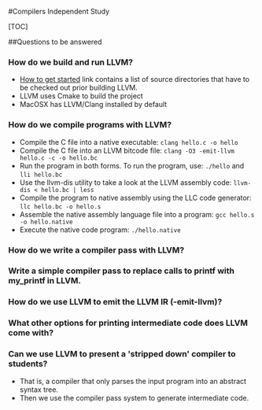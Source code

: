 #Compilers Independent Study

[TOC]

##Questions to be answered
### How do we build and run LLVM?
 - [How to get started](https://llvm.org/docs/GettingStarted.html) link contains a list of source directories that have to be checked out prior building LLVM.
 - LLVM uses Cmake to build the project
 - MacOSX has LLVM/Clang installed by default

### How do we compile programs with LLVM?
- Compile the C file into a native executable:
	`clang hello.c -o hello`
- Compile the C file into an LLVM bitcode file:
	`clang -O3 -emit-llvm hello.c -c -o hello.bc`
- Run the program in both forms. To run the program, use:
	`./hello`
  and
  	`lli hello.bc`
- Use the llvm-dis utility to take a look at the LLVM assembly code:
	`llvm-dis < hello.bc | less`
- Compile the program to native assembly using the LLC code generator:
	`llc hello.bc -o hello.s` 
- Assemble the native assembly language file into a program:
 	`gcc hello.s -o hello.native`
- Execute the native code program:
	`./hello.native`
### How do we write a compiler pass with LLVM?
### Write a simple compiler pass to replace calls to printf with my_printf in LLVM.
### How do we use LLVM to emit the LLVM IR (-emit-llvm)?
### What other options for printing intermediate code does LLVM come with?
### Can we use LLVM to present a 'stripped down' compiler to students?
 - That is, a compiler that only parses the input program into an abstract syntax tree.
 - Then we use the compiler pass system to generate intermediate code.